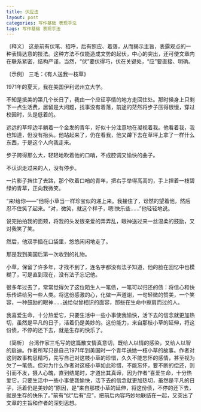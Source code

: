 ```yaml
---
title: 伏应法
layout: post
categories: 写作基础 表现手法
tags: 写作基础 表现手法
---
```


〔释义〕 这是前有伏笔、招呼，后有照应、着落，从而揭示主旨，表露观点的一种表情达意的技法。这种方法不仅能造成文势的起伏，中心的突出，还可使文章内在联系紧密，结构严谨。当然，“伏”要伏得巧，伏在关键处，“应”要直接、明确。

〔示例〕 三毛：《有人送我一枝草》

1971年的夏天，我在美国伊利诺州立大学。

不知是抵美的第几个长日了，我由一个应征亭情的地方走回住处。那时候身上只剩下一点生活费，居留是大问题，找事没有着落，前途的茫然将步子压得很慢，穿过校园时，头是低着的。

远远的草坪边半躺着一个金发的青年，好似十分注意地在凝视着我。他看着我，我也知道，但没有抬头。他站起来了，仍在看我，他又蹲下去在草坪上拿了一样什么东西，于是这个人向我走来。

步子跨得那么大，轻轻地吹着他的口哨，不成腔调又愉快的曲子。

不认识走过来的人，没有停步。

一片影子挡住了去路，那个吹着口哨的青年，把右手举得高高的，手上捏着一枝碧绿的青草，正向我微笑。

“来!给你——”他将小草当一样珍宝似的递上来。我接住了，讶然的望着他，然后忍不住笑了起来。“对，微笑，就这个样子，嗯!快乐些……”他轻轻地说。

说完拍拍我的面颊，将我的头发很亲爱的弄弄乱，眼神送过来一丝温柔的鼓励，又对我笑了笑。

然后，他双手插在口袋里，悠悠闲闲地走了。

那是我到美国后第一次收到的礼物。

小草，保留了许多年，才找不到了，连名字都没有法子知道，他的脸在回忆中也模糊了，可是直到现在，没有法子忘记他。

很多年过去了，常常觉得欠了这位陌生人一笔债，一笔可以归还的债：将信心和快乐传递给另一些人类。将这份感激的心，化做一声道谢，一句轻微的赞美，一个笑容，一种鼓励的眼神……送给似曾相识的面容，那些在生命中擦肩而过的人。

我喜爱生命，十分热爱它，只要生活中一些小事使我愉快，活下去的信念就更加热切，虽然是平凡的日子，活着仍是美妙的。这份能力，来自那枝小草的延伸，将这份债，不停的还下去，就是生存的快乐了。

〔简析〕 台湾作家三毛写的这篇散文情真意切，既给人以情的感染，又给人以智的启迪。作者所写只是自己1971年到美国时一个青年送她一枝小草的故事。作者对这则故事构思精巧，先写自己对这枝小草的珍惜，久久不能忘怀的感情，甚至视为欠了一笔债。但对为什么作者对这枝小草如此珍惜，不能忘怀，要不断的偿还，则引而不发，摄人心魄，直到结尾时，才道出其真谛，因为作者“喜爱生命，十分热爱它，只要生活中一些小事使我愉快，活下去的信念就更加热切，虽然是平凡的日子，活着仍是美妙的”原因，是“来自那枝小草的延伸，将这份债，不停的还下去，就是生存的快乐了。”前有“伏”后有“应”，把前后内容巧妙地联结在一起，又突出了文章的主旨和作者的深刻思想。 